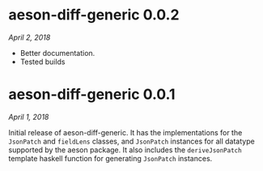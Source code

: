 # aeson-diff-generic 0.0.2

*April 2, 2018*

   - Better documentation.
   - Tested builds

# aeson-diff-generic 0.0.1

*April 1, 2018*

Initial release of aeson-diff-generic.  It has the implementations for
the `JsonPatch` and `fieldLens` classes, and `JsonPatch` instances for
all datatype supported by the aeson package.  It also includes the
`deriveJsonPatch` template haskell function for generating `JsonPatch` instances.
